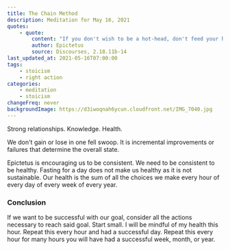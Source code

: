 ```yaml
---
title: The Chain Method
description: Meditation for May 16, 2021
quotes:
    - quote:
        content: "If you don't wish to be a hot-head, don't feed your habit. Try as a first step to remain calm andcount the days you haven't been angry. I used to be angry every day, now every other day, then every third or fourth &hellip; if you make it as far as 30 days, thank God! For habit is first weakened and then obliterated. When you can say ‘I didn't lose my temper today, or the next day, or for three or four months, but kept my cool under provocation,’ you will know you are in better health."
        author: Epictetus
        source: Discourses, 2.18.11b-14
last_updated_at: 2021-05-16T07:00:00
tags:
    - stoicism
    - right action
categories:
    - meditation
    - stoicism
changeFreq: never
backgroundImage: https://d3iwoqnah6ycun.cloudfront.net/IMG_7040.jpg
---
```


Strong relationships. Knowledge. Health.

We don't gain or lose in one fell swoop. It is incremental improvements or failures that determine the overall state.

Epictetus is encouraging us to be consistent. We need to be consistent to be healthy. Fasting for a day does not make us 
healthy as it is not sustainable. Our health is the sum of all the choices we make every hour of every day of every week 
of every year.

### Conclusion

If we want to be successful with our goal, consider all the actions necessary to reach said goal. Start small. I will be 
mindful of my health this hour. Repeat this every hour and had a successful day. Repeat this every hour for many hours 
you will have had a successful week, month, or year.
